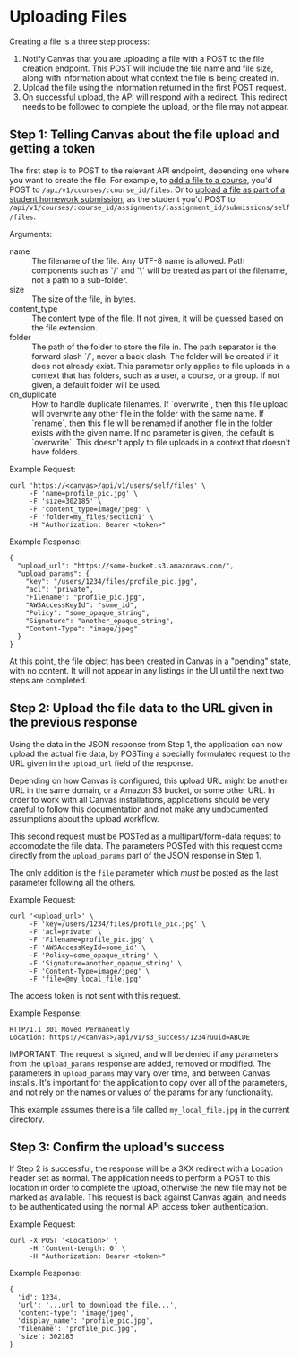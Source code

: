 # Uploading Files

Creating a file is a three step process:

1. Notify Canvas that you are uploading a file with a POST to the file
   creation endpoint. This POST will include the file name and file size,
   along with information about what context the file is being created in.
2. Upload the file using the information returned in the first POST request.
3. On successful upload, the API will respond with a redirect. This
   redirect needs to be followed to complete the upload, or the file may not appear.

## Step 1: Telling Canvas about the file upload and getting a token

The first step is to POST to the relevant API endpoint, depending one where
you want to create the file. For example, to <a href="courses.html">add a file to a course</a>, you'd
POST to `/api/v1/courses/:course_id/files`. Or to <a href="submissions.html">upload a file as part of a student homework submission</a>, as the student you'd POST to
`/api/v1/courses/:course_id/assignments/:assignment_id/submissions/self/files`.

Arguments:

<dl>
  <dt>name</dt> <dd>The filename of the file. Any UTF-8 name is allowed. Path components such as `/` and `\` will be treated as part of the filename, not a path to a sub-folder.</dd>
  <dt>size</dt> <dd>The size of the file, in bytes.</dd>
  <dt>content_type</dt> <dd>The content type of the file. If not given, it will be guessed based on the file extension.</dd>
  <dt>folder</dt> <dd>The path of the folder to store the file in. The path separator is the forward slash `/`, never a back slash. The folder will be created if it does not already exist. This parameter only applies to file uploads in a context that has folders, such as a user, a course, or a group. If not given, a default folder will be used.</dd>
  <dt>on_duplicate</dt> <dd>How to handle duplicate filenames. If `overwrite`, then this file upload will overwrite any other file in the folder with the same name. If `rename`, then this file will be renamed if another file in the folder exists with the given name. If no parameter is given, the default is `overwrite`. This doesn't apply to file uploads in a context that doesn't have folders.</dd>
</dl>

Example Request:

    curl 'https://<canvas>/api/v1/users/self/files' \
         -F 'name=profile_pic.jpg' \
         -F 'size=302185' \
         -F 'content_type=image/jpeg' \
         -F 'folder=my_files/section1' \
         -H "Authorization: Bearer <token>"

Example Response:

    {
      "upload_url": "https://some-bucket.s3.amazonaws.com/",
      "upload_params": {
        "key": "/users/1234/files/profile_pic.jpg",
        "acl": "private",
        "Filename": "profile_pic.jpg",
        "AWSAccessKeyId": "some_id",
        "Policy": "some_opaque_string",
        "Signature": "another_opaque_string",
        "Content-Type": "image/jpeg"
      }
    }

At this point, the file object has been created in Canvas in a "pending"
state, with no content. It will not appear in any listings in the UI until
the next two steps are completed.

## Step 2: Upload the file data to the URL given in the previous response

Using the data in the JSON response from Step 1, the application can now
upload the actual file data, by POSTing a specially formulated request to
the URL given in the `upload_url` field of the response.

Depending on how Canvas is configured, this upload URL might be another URL
in the same domain, or a Amazon S3 bucket, or some other URL.  In order to
work with all Canvas installations, applications should be very careful to
follow this documentation and not make any undocumented assumptions about
the upload workflow.

This second request must be POSTed as a multipart/form-data request to
accomodate the file data. The parameters POSTed with this request come
directly from the `upload_params` part of the JSON response in Step 1.

The only addition is the `file` parameter which *must* be posted as the
last parameter following all the others.

Example Request:

    curl '<upload_url>' \ 
         -F 'key=/users/1234/files/profile_pic.jpg' \ 
         -F 'acl=private' \ 
         -F 'Filename=profile_pic.jpg' \ 
         -F 'AWSAccessKeyId=some_id' \ 
         -F 'Policy=some_opaque_string' \ 
         -F 'Signature=another_opaque_string' \ 
         -F 'Content-Type=image/jpeg' \ 
         -F 'file=@my_local_file.jpg'

The access token is not sent with this request.

Example Response:

    HTTP/1.1 301 Moved Permanently
    Location: https://<canvas>/api/v1/s3_success/1234?uuid=ABCDE

IMPORTANT:  The request is signed, and will be denied if any parameters
from the `upload_params` response are added, removed or modified.  The
parameters in `upload_params` may vary over time, and between Canvas
installs. It's important for the application to copy over all of the
parameters, and not rely on the names or values of the params for any
functionality.

This example assumes there is a file called `my_local_file.jpg` in the
current directory.

## Step 3: Confirm the upload's success

If Step 2 is successful, the response will be a 3XX redirect with a
Location header set as normal. The application needs to perform a POST to
this location in order to complete the upload, otherwise the new file may
not be marked as available. This request is back against Canvas again,
and needs to be authenticated using the normal API access token
authentication.

Example Request:

    curl -X POST '<Location>' \
         -H 'Content-Length: 0' \
         -H "Authorization: Bearer <token>"

Example Response:

    {
      'id': 1234,
      'url': '...url to download the file...',
      'content-type': 'image/jpeg',
      'display_name': 'profile_pic.jpg',
      'filename': 'profile_pic.jpg',
      'size': 302185
    }
